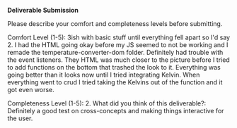 **Deliverable Submission**

Please describe your comfort and completeness levels before submitting.

Comfort Level (1-5): 
3ish with basic stuff until everything fell apart so I'd say 2. I had the HTML going okay before my JS seemed to not be working and I remade the temperature-converter-dom folder. 
Definitely had trouble with the event listeners.
They HTML was much closer to the picture before I tried to add functions on the bottom that trashed the look to it.
Everything was going better than it looks now until I tried integrating Kelvin. When everything went to crud I tried taking the Kelvins out of the function and it got even worse. 

Completeness Level (1-5):
2.
What did you think of this deliverable?:
Definitely a good test on cross-concepts and making things interactive for the user.
